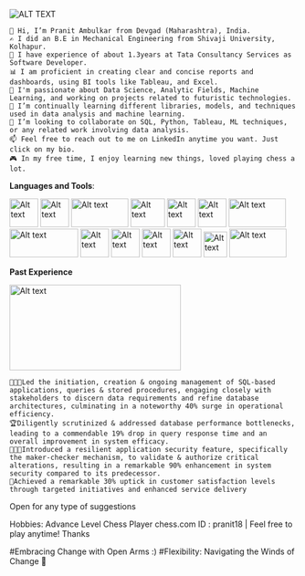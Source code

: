 ![ALT TEXT](https://www.ccu.edu/_files/images/cags/programs/data-analytics-degree.jpg)
    
    👋 Hi, I’m Pranit Ambulkar from Devgad (Maharashtra), India.
    ✍️ I did an B.E in Mechanical Engineering from Shivaji University, Kolhapur.
    🏢 I have experience of about 1.3years at Tata Consultancy Services as Software Developer.
    📊 I am proficient in creating clear and concise reports and dashboards, using BI tools like Tableau, and Excel.
    👀 I'm passionate about Data Science, Analytic Fields, Machine Learning, and working on projects related to futuristic technologies.
    🌱 I’m continually learning different libraries, models, and techniques used in data analysis and machine learning.
    💞️ I’m looking to collaborate on SQL, Python, Tableau, ML techniques, or any related work involving data analysis.
    📫 Feel free to reach out to me on LinkedIn anytime you want. Just click on my bio.
    🎮 In my free time, I enjoy learning new things, loved playing chess a lot.

**Languages and Tools**:

<img src="https://banner2.cleanpng.com/20180412/kye/kisspng-python-programming-language-computer-programming-language-5acfdc3636bac7.8891188615235717662242.jpg" alt="Alt text" width="50" height="50">  <img src="https://www.freepnglogos.com/uploads/logo-mysql-png/logo-mysql-mysql-logo-png-images-are-download-crazypng-21.png" alt="Alt text" width="50" height="50"> <img src="https://miro.medium.com/v2/resize:fit:1400/1*3GbLagVDPY9QKjjgB_Tfqw.png" alt="Alt text" width="100" height="50"> <img src="https://static.javatpoint.com/tutorial/matplotlib/images/matplotlib-tutorial.png" alt="Alt text" width="60" height="50"> <img src="https://user-images.githubusercontent.com/315810/92254506-fe7bef80-ee9e-11ea-8701-9d63ff858e0a.png" alt="Alt text" width="50" height="50"> <img src="https://upload.wikimedia.org/wikipedia/commons/thumb/b/b2/SCIPY_2.svg/768px-SCIPY_2.svg.png?20200904111722" alt="Alt text" width="50" height="50"> <img src="https://encrypted-tbn0.gstatic.com/images?q=tbn:ANd9GcQ4gqN4--FtGMR4sI71rQdnn_J9QHiij3BjkTp4O05-1IGNmdefFnr8KmXy5UMW0W4v15s&usqp=CAU" alt="Alt text" width="100" height="50"> <img src="https://miro.medium.com/v2/resize:fit:768/1*sF3Hm25Vf25D3t494To1XA.png" alt="Alt text" width="120" height="50"> <img src="https://cdn.icon-icons.com/icons2/2699/PNG/512/plot_ly_logo_icon_168902.png" alt="Alt text" width="50" height="50"> <img src="https://i.pinimg.com/originals/1b/db/8a/1bdb8ac897512116cbac58ffe7560d82.png" alt="Alt text" width="50" height="50"> <img src="https://w7.pngwing.com/pngs/56/909/png-transparent-tensorflow-deep-learning-keras-machine-learning-caffe-thumbtack-miscellaneous-angle-rectangle.png" alt="Alt text" width="50" height="50"> <img src="https://res.cloudinary.com/apideck/image/upload/v1569191250/catalog/keras-io/icon128x128.jpg" alt="Alt text" width="50" height="50"> <img src="https://upload.wikimedia.org/wikipedia/commons/thumb/1/10/PyTorch_logo_icon.svg/640px-PyTorch_logo_icon.svg.png" alt="Alt text" width="41" height="45"> <img src="https://miro.medium.com/v2/resize:fit:1282/1*Fq_cBMimKIBrisYrkErXpA.png" alt="Alt text" width="100" height="50"> 

**Past Experience**

<img src="https://upload.wikimedia.org/wikipedia/commons/thumb/b/b1/Tata_Consultancy_Services_Logo.svg/2560px-Tata_Consultancy_Services_Logo.svg.png" alt="Alt text" width="300" height="150">

    👨🏻‍💼Led the initiation, creation & ongoing management of SQL-based applications, queries & stored procedures, engaging closely with stakeholders to discern data requirements and refine database architectures, culminating in a noteworthy 40% surge in operational efficiency.
    🏆Diligently scrutinized & addressed database performance bottlenecks, leading to a commendable 19% drop in query response time and an overall improvement in system efficacy.
    👨🏾‍💻Introduced a resilient application security feature, specifically the maker-checker mechanism, to validate & authorize critical alterations, resulting in a remarkable 90% enhancement in system security compared to its predecessor.
    🎯Achieved a remarkable 30% uptick in customer satisfaction levels through targeted initiatives and enhanced service delivery


Open for any type of suggestions

Hobbies: Advance Level Chess Player 
chess.com ID : pranit18 | Feel free to play anytime! Thanks

#Embracing Change with Open Arms :)
#Flexibility: Navigating the Winds of Change 🍃
